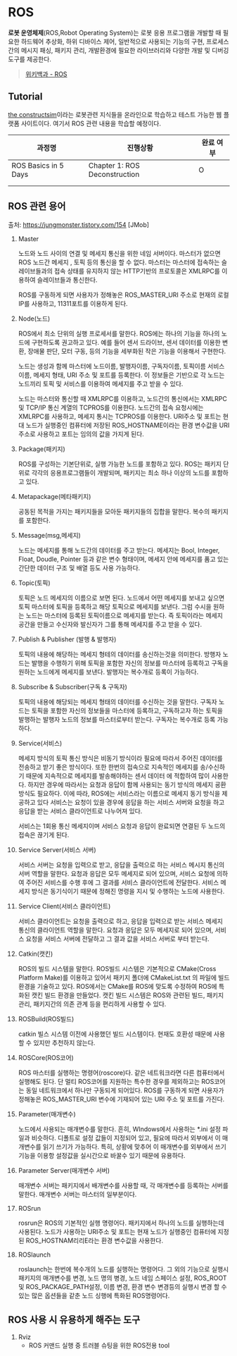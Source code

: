 # ROS

**로봇 운영체제**(ROS,Robot Operating System)는 로봇 응용 프로그램을 개발할 때 필요한 하드웨어 추상화, 하위 디바이스 제어, 일반적으로 사용되는 기능의 구현, 프로세스간의 메시지 패싱, 패키지 관리, 개발환경에 필요한 라이브러리와 다양한 개발 및 디버깅 도구를 제공한다.

> [위키백과 - ROS](https://ko.wikipedia.org/wiki/%EB%A1%9C%EB%B4%87_%EC%9A%B4%EC%98%81_%EC%B2%B4%EC%A0%9C)



## Tutorial

[the constructsim](https://app.theconstructsim.com/)이라는 로봇관련 지식들을 온라인으로 학습하고 테스트 가능한 웹 플랫폼 사이트이다. 여기서 ROS 관련 내용을 학습할 예정이다.

| 과정명               | 진행상황                      | 완료 여부 |
| -------------------- | ----------------------------- | --------- |
| ROS Basics in 5 Days | Chapter 1: ROS Deconstruction | O         |
|                      |                               |           |
|                      |                               |           |



## ROS 관련 용어

출처: https://jungmonster.tistory.com/154 [JMob]

1. Master

   노드와 노드 사이의 연결 및 메세지 통신을 위한 네임  서버이다. 마스터가 없으면 ROS 노드간 메세지 , 토픽 등의 통신을 할 수 없다. 마스터는 마스터에 접속하는 슬레이브들과의 접속 상태를 유지하지 않는 HTTP기반의 프로토콜은 XMLRPC를 이용하여 슬레이브들과 통신한다. 

   ROS를 구동하게 되면 사용자가 정해놓은 ROS_MASTER_URI 주소로 현재의 로컬 IP를 사용하고, 11311포트를 이용하게 된다.

   

2. Node(노드)

   ROS에서 최소 단위의 실행 프로세서를 말한다. ROS에는 하나의 기능을 하나의 노드에 구현하도록 권고하고 있다. 예를 들어 센서 드라이브, 센서 데이터를 이용한 변환, 장애물 판단, 모터 구동, 등의 기능을 세부화된 작은 기능을 이용해서 구현한다.

   노드는 생성과 함께 마스터에 노드이름, 발행자이름, 구독자이름, 토픽이름 서비스이름, 메세지 형태, URI 주소 및 포트를 등록한다. 이 정보들은 기반으로 각 노드는 노드끼리 토픽 및 서비스를 이용하여 메세지를 주고 받을 수 있다.

   노드는 마스터와 통신할 때 XMLRPC를 이용하고, 노드간의 통신에서는 XMLRPC 및 TCP/IP 통신 계열의 TCPROS를 이용한다. 노드간의 접속 요청시에는 XMLRPC를 사용하고, 메세지 통시는 TCPROS를 이용한다. URI주소 및 포트는 현대 노드가 실행중인 컴퓨터에 저장된 ROS_HOSTNAME이라는 환경 변수값을 URI 주소로 사용하고 포트는 임의의 값을 가지게 된다.

   

3. Package(패키지)

   ROS를 구성하는 기본단위로, 실행 가능한 노드를 포함하고 있다. ROS는 패키지 단위로 각각의 응용프로그램들이 개발되며, 패키지는 최소 하나 이상의 노드를 포함하고 있다.

   

4. Metapackage(메타패키지)

   공동된 목적을 가지는 패키지들을 모아둔 패키지들의 집합을 말한다. 복수의 패키지를 포함한다.

   

5. Message(msg,메세지)

   노드는 메세지를 통해 노드간의 데이터를 주고 받는다. 메세지는 Bool, Integer, Float, Doudle, Pointer 등과 같은 변수 형태이며, 메세지 안에 메세지를 품고 있는 간단한 데이터 구조 및 배열 등도 사용 가능하다.



6. Topic(토픽)

   토픽은 노드 메세지의 이름으로 보면 된다. 노드에서 어떤 메세지를 보내고 싶으면 토픽 마스터에 토픽을 등록하고 해당 토픽으로 메세지를 보낸다. 그럼 수시을 원하는 노드는 마스터에 등록된 토픽이름으로 메세지를 받는다. 즉 토픽이라는 메세지 공간을 만들고 수신자와 발신자가 그를 통해 메세지를 주고 받을 수 있다.



7. Publish & Publisher (발행 & 발행자)

   토픽의 내용에 해당하는 메세지 형테의 데이터를 송신하는것을 의미한다. 방행자 노드는 발행을 수행하기 위해 토픽을 포함한 자신의 정보를 마스터에 등록하고 구독을 원하는 노드에게 메세지를 보낸다. 발행자는 복수개로 등록이 가능하다.



8. Subscribe & Subscriber(구독 & 구독자)

   토픽의 내용에 해당되는 메세지 형태의 데이터를 수신하는 것을 말한다. 구독자 노드는  토픽을 포함한 자신의 정보들을 마스터에 등록하고, 구독하고자 하는 토픽을 발행하는 발행자 노드의 정보를 마스터로부터 받는다. 구독자는 복수개로 등록 가능하다.



9. Service(서비스)

   메세지 방식의 토픽 통신 방식은 비동기 방식이라 필요에 따라서 주어진 데이터를 전송하고 받기 좋은 방식이다. 또한 한번의 접속으로 지속적인 메세지를 송/수신하기 때문에 지속적으로 메세지를 발송해야하는 센서 데이터 에 적합하여 많이 사용한다. 하지만 경우에 따라서는 요청과 응답이 함께 사용되는 동기 방식의 메세지 굥환 방식도 필요하다. 이에 따라, ROS에는 서비스라는 이름으로 메세지 동기 방식을 제공하고 있다 서비스는 요청이 있을 경우에 응답을 하는 서비스 서버와 요청을 하고 응답을 받는 서비스 클라이언트로 나누어져 있다.

   서비스는 1회용 통신 메세지이며 서비스 요청과 응답이 완료되면 연결된 두 노드의 접속은 끊기게 된다.



10. Service Server(서비스 서버)

    서비스 서버는 요청을 입력으로 받고, 응답을 출력으로 하는 서비스 메시지 통신의 서버 역할을 말한다. 요청과 응답은 모두 메세지로 되어 있으며, 서비스 요청에 의하여 주어진 서비스를 수행 후에 그 결과를 서비스 클라이언트에 전달한다. 서비스 메세지 방식은 동기식이기 때문에 정해진 명령을 지시 및 수행하는 노드에 사용한다.



11. Service Client(서비스 클라이언트)

    서비스 클라이언트는 요청을 출력으로 하고, 응답을 입력으로 받는 서비스 메세지 통신의 클라이언트 역할을 말한다. 요청과 응답은 모두 메세지로 되어 있으며, 서비스 요청을 서비스 서버에 전달하고 그 결과 값을 서비스 서버로 부터 받는다.



12. Catkin(캣킨)

    ROS의 빌드 시스템을 말한다. ROS빌드 시스템은 기본적으로 CMake(Cross Platform Make)를 이용하고 있어서 패키지 폴더에 CMakeList.txt 의 파일에 빌드 환경을 기술하고 있다.  ROS에서는 CMake를  ROS에 맞도록 수정하여 ROS에 특화된 캣킨 빌드 환경을 만들었다. 캣킨 빌드 시스템은 ROS와 관련된 빌드, 패키지 관리, 패키지간의 의존 관계 등을 편리하게 사용할 수 있다.



13. ROSBuild(ROS빌드)

    catkin 빌스 시스템 이전에 사용했던 빌드 시스템이다. 현재도 호환성 때문에 사용할 수 있지만 추천하지 않는다.



14. ROSCore(ROS코어)

    ROS 마스터를 실행하는 명령어(roscore)다. 같은 네트워크라면 다른 컴퓨터에서 실행해도 된다. 단 멀티 ROS코어를 지원하는 특수한 경우를 제외하고는 ROS코어는 동일 네트워크에서 하나만 구동되게 되어있다. ROS를 구동하게 되면 사용자가 정해놓은 ROS_MASTER_URI 변수에 기재되어 있는 URI 주소 및 포트를 가진다. 



15. Parameter(매개변수)

    노드에서 사용되는 매개변수를 말한다. 흔히, WIndows에서 사용하는 *.ini 설정 파일과 비슷하다. 디폴트로 설정 값들이 지정되어 있고, 필요에 따라서 외부에서 이 매개변수를 읽기 쓰기가 가능하다. 특히, 상황에 맞추어 이 매개변수를 외부에서  쓰기 기능을 이용항 설정값을 실시간으로 바꿀수 있기 때문에 유용하다. 



16. Parameter Server(매개변수 서버)

    매개변수 서버는 패키지에서 배개변수를 사용할 때, 각 매개변수를 등록하는 서버를 말한다. 매개변수 서버는 마스터의 일부분이다.



17. ROSrun

    rosrun은 ROS의 기본적인 실행 명령어다. 패키지에서 하나의 노드를 실행하는데 사용된다. 노드가 사용하는 URI주소 및 포트는 현재 노드가 실행중인 컴퓨터에 지정된 ROS_HOSTNAM리리E라는 환경 변수값을 사용한다.



18. ROSlaunch

    roslaunch는 한번에 복수개의 노드를 실행하는 명령어다. 그 외의 기능으로 실행시 패키지의 매개변수를 변경, 노드 명의 병경, 노드 네임 스페이스 설정, ROS_ROOT 및 ROS_PACKAGE_PATH설정, 이름 변경, 환경 변수 변경등의 실행시 변경 할 수 있는 많은 옵션들을 같춘 노드 싱행에 특화된 ROS명령어다.





## ROS 사용 시 유용하게 해주는 도구

1. Rviz
   - ROS 커맨드 실행 중 트러블 슈팅을 위한 ROS전용 tool

